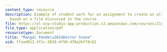 ```yaml
---
content_type: resource
description: Example of student work for an assignment to create an alternative scenario
  based on a film discussed in the course.
file: https://ol-ocw-studio-app-production.s3.amazonaws.com/courses/21g-011-topics-in-indian-popular-culture-spectacle-masala-and-genre-fall-2006/ffaad0123f1c50384f50d70a2bff8c62_MIT21G_011F06_mangal.pdf
file_type: application/pdf
resourcetype: Document
title: "Mangal Pande\u2014Doctor Scene"
uid: ffaad012-3f1c-5038-4f50-d70a2bff8c62
---
```

